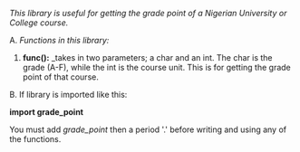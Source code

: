 _This library is useful for getting the grade point of a Nigerian University or College course._

A. _Functions in this library:_

1. **func():** _takes in two parameters; a char and an int. The char is the grade (A-F), while the int is the course unit. This is for getting the grade point of that course.

B. If library is imported like this:

   **import grade_point**

   You must add _grade_point_ then a period '.' before writing and using any of the functions. 

